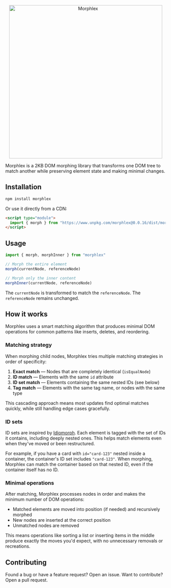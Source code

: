 <p align="center">
  <img src="https://github.com/phlex-ruby/morphlex/assets/246692/128ebe6a-bdf3-4b88-8a40-f29df64b3ac8" alt="Morphlex" width="481">
</p>

Morphlex is a 2KB DOM morphing library that transforms one DOM tree to match another while preserving element state and making minimal changes.

## Installation

```bash
npm install morphlex
```

Or use it directly from a CDN:

```html
<script type="module">
  import { morph } from "https://www.unpkg.com/morphlex@0.0.16/dist/morphlex.min.js"
</script>
```

## Usage

```javascript
import { morph, morphInner } from "morphlex"

// Morph the entire element
morph(currentNode, referenceNode)

// Morph only the inner content
morphInner(currentNode, referenceNode)
```

The `currentNode` is transformed to match the `referenceNode`. The `referenceNode` remains unchanged.

## How it works

Morphlex uses a smart matching algorithm that produces minimal DOM operations for common patterns like inserts, deletes, and reordering.

### Matching strategy

When morphing child nodes, Morphlex tries multiple matching strategies in order of specificity:

1. **Exact match** — Nodes that are completely identical (`isEqualNode`)
2. **ID match** — Elements with the same `id` attribute
3. **ID set match** — Elements containing the same nested IDs (see below)
4. **Tag match** — Elements with the same tag name, or nodes with the same type

This cascading approach means most updates find optimal matches quickly, while still handling edge cases gracefully.

### ID sets

ID sets are inspired by [Idiomorph](https://github.com/bigskysoftware/idiomorph). Each element is tagged with the set of IDs it contains, including deeply nested ones. This helps match elements even when they've moved or been restructured.

For example, if you have a card with `id="card-123"` nested inside a container, the container's ID set includes `"card-123"`. When morphing, Morphlex can match the container based on that nested ID, even if the container itself has no ID.

### Minimal operations

After matching, Morphlex processes nodes in order and makes the minimum number of DOM operations:

- Matched elements are moved into position (if needed) and recursively morphed
- New nodes are inserted at the correct position
- Unmatched nodes are removed

This means operations like sorting a list or inserting items in the middle produce exactly the moves you'd expect, with no unnecessary removals or recreations.

## Contributing

Found a bug or have a feature request? Open an issue. Want to contribute? Open a pull request.
